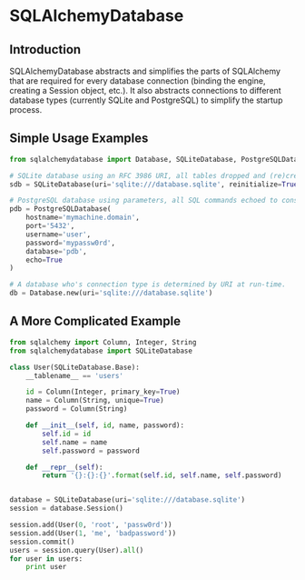 # SQLAlchemyDatabase

## Introduction

SQLAlchemyDatabase abstracts and simplifies the parts of SQLAlchemy that are
required for every database connection (binding the engine, creating a Session
object, etc.). It also abstracts connections to different database types
(currently SQLite and PostgreSQL) to simplify the startup process.

## Simple Usage Examples

```python
from sqlalchemydatabase import Database, SQLiteDatabase, PostgreSQLDatabase

# SQLite database using an RFC 3986 URI, all tables dropped and (re)created.
sdb = SQLiteDatabase(uri='sqlite:///database.sqlite', reinitialize=True)

# PostgreSQL database using parameters, all SQL commands echoed to console.
pdb = PostgreSQLDatabase(
	hostname='mymachine.domain',
	port='5432',
	username='user',
	password='mypassw0rd',
	database='pdb',
	echo=True
)

# A database who's connection type is determined by URI at run-time.
db = Database.new(uri='sqlite:///database.sqlite')
```

## A More Complicated Example 

```python
from sqlalchemy import Column, Integer, String
from sqlalchemydatabase import SQLiteDatabase

class User(SQLiteDatabase.Base):
	__tablename__ == 'users'

	id = Column(Integer, primary_key=True)
	name = Column(String, unique=True)
	password = Column(String)

	def __init__(self, id, name, password):
		self.id = id
		self.name = name
		self.password = password

	def __repr__(self):
		return '{}:{}:{}'.format(self.id, self.name, self.password)


database = SQLiteDatabase(uri='sqlite:///database.sqlite')
session = database.Session()

session.add(User(0, 'root', 'passw0rd'))
session.add(User(1, 'me', 'badpassword'))
session.commit()
users = session.query(User).all()
for user in users:
	print user
```

